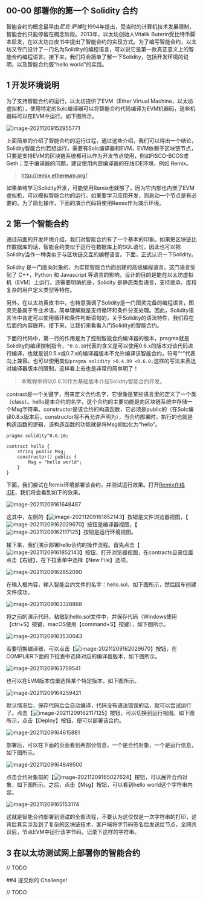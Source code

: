 ## 00-00 部署你的第一个 Solidity 合约

智能合约的概念最早由*尼克·萨博*在1994年提出，受当时的计算机技术发展限制，智能合约只能停留在概念阶段。2013年，以太坊创始人Vitalik Buterin受比特币脚本启发，在以太坊白皮书中提出了智能合约的实现方式。为了编写智能合约，以太坊又专门设计了一门名为Solidity的编程语言，可以说它是第一款真正意义上的智能合约编程语言。接下来，我们将会简单了解一下Solidity，包括开发环境的说明，以及智能合约版“hello world”的实践。

##  1 开发环境说明

为了支持智能合约的运行，以太坊提供了EVM（Ether Virtual Machine，以太坊虚拟机），使用特定的Solc编译器可以将智能合约代码编译为EVM机器码，这些机器码可以在EVM中运行。如下图所示。

![image-20211209152955771](https://tva1.sinaimg.cn/large/e6c9d24egy1h2yqgjnzx9j20nw09o752.jpg)

上面简单的介绍了智能合约的运行过程，通过这些介绍，我们可以得出一个结论，Solidity智能合约若想运行，需要有Solc编译器和EVM，EVM依赖于区块链节点，只要是支持EVM的区块链系统都可以作为开发节点使用，例如FISCO-BCOS或Geth；至于编译器的问题，建议使用内嵌编译器的在线IDE环境，例如 Remix。

> http://remix.ethereum.org/

如果单纯学习Solidity开发，可能使用Remix也就够了，因为它内部也内嵌了EVM虚拟机，可以模拟智能合约的运行。如果要学习应用开发，则启动一个节点是有必要的。为了简化操作，下面的演示代码将使用Remix作为演示环境。

## 2 第一个智能合约 

通过前面的开发环境介绍，我们对智能合约有了一个基本的印象。如果把区块链比作数据库的话，智能合约类似于运行在数据库上的SQL语句，因此也可以把Solidity当作一种类似于与区块链交互的编程语言。下面，正式认识一下Solidity。

Solidity 是一门面向对象的、为实现智能合约而创建的高级编程语言。这门语言受到了 C++，Python 和 Javascript 等语言的影响，设计的目的是能在以太坊虚拟机（EVM）上运行。还需要明确的是，Solidity 是静态类型语言，支持继承、库和复杂的用户定义类型等特性。

另外，在以太坊黄皮书中，也特意强调了Solidity是一门图灵完备的编程语言，图灵完备属于专业术语，简单理解就是支持循环和条件分支处理。因此，Solidity语言当中肯定可以使用循环和条件判断语句的，关于Solidity的语法特性，我们将在后面的内容展开。接下来，让我们来看看入门Solidity的智能合约。

下面的代码中，第一行的作用是为了控制智能合约编译器的版本，pragma就是Solidity的编译控制指令，`^0.6.10`代表的含义是可以使用0.6.x的版本对该代码进行编译，也就是说0.5.x或0.7.x的编译器版本不允许编译该智能合约，符号“^”代表向上兼容。也可以使用类似`pragma solidity >0.4.99 <0.6.0;`这样的写法来表达对编译器版本的限制，这样看上去也是非常的简单明了！

> 本教程中将以0.6.10作为基础版本介绍Solidity智能合约开发。

contract是一个关键字，用来定义合约名字，它很像是某些语言里的定义了一个类（class）。hello是本合约的名字，这个合约的主要功能是向区块链系统中存储一个Msg字符串。constructor是该合约的构造函数，它必须是public的（在Solc编译0.8.x版本后，constructor将不再允许声明为），当合约部署时，执行的也就是构造函数的逻辑，该构造函数的功能就是将Msg初始化为“hello”。

```solidity
pragma solidity^0.6.10;

contract hello {
    string public Msg;
    constructor() public {
        Msg = "hello world";
    }
}
```

下面，我们尝试在Remix环境部署该合约，并测试运行效果。打开[Remix在线IDE](http://remix.ethereum.org/)，我们将会看到如下的效果。

![image-20211209161648487](https://tva1.sinaimg.cn/large/e6c9d24egy1h2yqhhk3ijj21910pbq5x.jpg)

这其中，左侧的【![image-20211209161852143](https://tva1.sinaimg.cn/large/e6c9d24egy1h2yqhjrx40j200z00y0jq.jpg)】按钮是文件浏览器视图，【![image-20211209162029670](https://tva1.sinaimg.cn/large/e6c9d24egy1h2yqhnhl63j200w00w0gb.jpg)】按钮是编译器视图，【![image-20211209162117125](https://tva1.sinaimg.cn/large/e6c9d24egy1h2yqhgikagj200v00y0fs.jpg)】按钮是运行环境视图。

接下来，我们演示部署hello合约的操作流程。首先点击【![image-20211209161852143](https://tva1.sinaimg.cn/large/e6c9d24egy1h2yqhjrx40j200z00y0jq.jpg)】按钮，打开浏览器视图，在contracts目录位置点击【右键】，在下拉表单中选择【New File】选项。

![image-20211209162852090](https://tva1.sinaimg.cn/large/e6c9d24egy1h2yqhlqoo8j20m90hmjsp.jpg)

在输入框内容，输入智能合约文件的名字：hello.sol，如下图所示，然后回车创建文件成功。

![image-20211209163328868](https://tva1.sinaimg.cn/large/e6c9d24egy1h2yqhkluwvj20n70hzjsr.jpg)



将之前的演示代码，粘贴到hello.sol文件中，并保存代码（Windows使用【ctrl+S】按键，macOS使用【command+S】按键），如下图所示。

![image-20211209163530043](https://tva1.sinaimg.cn/large/e6c9d24egy1h2yqhmmo9vj20e508idg4.jpg)

若要切换编译器，可以点击【![image-20211209162029670](https://tva1.sinaimg.cn/large/e6c9d24egy1h2yqhnhl63j200w00w0gb.jpg)】按钮，在COMPLIER下面的下拉表中选择对应的编译器版本，如下图所示。

![image-20211209163759541](https://tva1.sinaimg.cn/large/e6c9d24egy1h2yqheahsgj20sb0q5jul.jpg)

也可以在EVM版本位置选择某个特定版本，如下图所示。

![image-20211209164259421](https://tva1.sinaimg.cn/large/e6c9d24egy1h2yqhiru8wj20sh0kpdhj.jpg)

默认情况后，保存代码后会自动编译，代码没有语法错误的话，就可以尝试运行了。点击【![image-20211209162117125](https://tva1.sinaimg.cn/large/e6c9d24egy1h2yqhgikagj200v00y0fs.jpg)】按钮，可以切换到运行视图。如下图所示，点击【Deploy】按钮，便可以部署该合约。

![image-20211209164615881](https://tva1.sinaimg.cn/large/e6c9d24egy1h2yqhf3i39j20t00k2ab9.jpg)

部署后，可以在下面的页面看到两部分信息，一个是合约对象，一个是运行信息，如下图所示。

![image-20211209164849500](https://tva1.sinaimg.cn/large/e6c9d24egy1h2yqhg3uuwj218608tmy9.jpg)

点击合约对象前的【![image-20211209165027624](https://tva1.sinaimg.cn/large/e6c9d24egy1h2yqhc4onpj200q00v0c1.jpg)】按钮，可以展开合约对象，如下图所示。之后，点击【Msg】按钮，可以看到hello world这个字符串内容。

![image-20211209165153174](https://tva1.sinaimg.cn/large/e6c9d24egy1h2yqhofoanj20h90680sq.jpg)

这就是智能合约部署到测试的全部流程，不要认为这仅仅是一次字符串的打印，这背后其实涉及到了复杂的区块链技术，客户端将字节码签名后发送给节点，全网共识后，节点EVM中运行该字节码，记录下这样的字符串。

## 3 在以太坊测试网上部署你的智能合约

// TODO

##4 提交你的 Challenge!

// TODO
